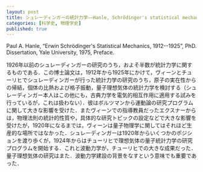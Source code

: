 ```yaml
---
layout: post
title: シュレーディンガーの統計力学——Hanle, Schrödinger's statistical mechanics (1975)
categories: [科学史, 物理学史]
published: true
---
```


Paul A. Hanle, “Erwin Schrödinger's Statistical Mechanics, 1912--1925”, PhD. Dissertation, Yale University, 1975, Preface.

1926年以前のシュレーディンガーの研究のうち，およそ半数が統計力学に関するものである．この博士論文は，1912年から1925年にかけて，ヴィーンとチューリヒでシュレーディンガーが行った統計力学の研究のうち，原子の実在性からの帰結，個体の比熱および格子振動，量子理想気体の統計力学を検討する（シュレーディンガー本人はこの他にも，古典力学を電気的相互作用に適用する試みを行っているが，これは扱わない）．彼はボルツマンから運動論の研究プログラムに関して大きな影響を受けた．またヴィーンでの指導教員だったエクスナーからは，物理法則の統計的性質や，具体的な研究トピックの設定などで大きな影響を受けたが，1920年になるまでは，ヴィーンは量子物理学に関してはそれほど生産的な場所ではなかった．シュレーディンガーは1920年からいくつかのポジションを渡り歩くが，1924年からはチューリヒで理想気体の量子統計力学の研究プログラムを開始する．これと波動力学が，チューリヒでの大きな成果だった．量子理想気体の研究はまた．波動力学建設の背景をなすという意味でも重要であった．
